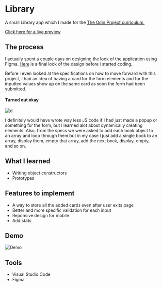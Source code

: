 # Library

A small Library app which I made for the [The Odin Project curriculum.](https://www.theodinproject.com/lessons/node-path-javascript-library)



[Click here for a live preview](https://venkasri.github.io/Library/)




## The process

I actually spent a couple days on designing the look of the application using Figma. [Here](https://www.figma.com/file/AyfpIzP3Ss7BplB5eABZ2O/Untitled?node-id=0%3A1) is a final look of the design before I started coding.

Before I even looked at the specifications on how to move forward with this project, I had an idea of having a card for the form elements and for the inputted values show up on the same card as soon the form had been submitted. 

#### Turned out okay
![d](https://i.imgur.com/CVEfGdQ.gif)

I definitely would have wrote way less JS code if I had just made a popup or something for the form, but I learned alot about dynamically creating elements. Also, from the specs we were asked to add each book object to an array and loop through them but in my case I just add a single book to an array, display them, empty that array, add the next book, display, empty, and so on.

## What I learned 
- Writing object constructors 
- Prototypes

## Features to implement
- A way to store all the added cards even after user exits page
- Better and more specific validation for each input
- Reponsive design for mobile 
- Add stats 

## Demo
![Demo](https://i.imgur.com/HPUymNK.gif)

## Tools
- Visual Studio Code
- Figma














